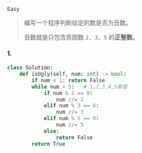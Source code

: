 `Easy`

> 编写一个程序判断给定的数是否为丑数。
>
> 丑数就是只包含质因数 `2, 3, 5` 的**正整数**。

#### 1. 

```python
class Solution:
    def isUgly(self, num: int) -> bool:
        if num < 1: return False
        while num > 5:   # 1,2,3,4,5都是
            if num % 2 == 0:
                num //= 2
            elif num % 3 == 0:
                num //= 3
            elif num % 5 == 0:
                num //= 5
            else:
                return False
        return True
```

